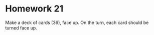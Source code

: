 # Homework 21

Make a deck of cards (36), face up. On the turn, each card should be turned face up.
